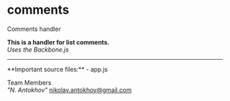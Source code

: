 comments
========

Comments handler

**This is a handler for list comments.**<br>
*Uses the Backbone.js*
<hr />
**Important source files:**
- app.js

Team Members<br>
*"N. Antokhov"* <nikolay.antokhov@gmail.com>
